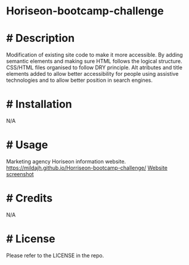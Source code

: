 # Horiseon-bootcamp-challenge

# # Description
Modification of existing site code to make it more accessible. 
By adding semantic elements and making sure HTML follows the logical structure. CSS/HTML files organised to follow DRY principle. 
Alt atributes and title elements added to allow better accessibility for people using assistive technologies and to allow better position in search engines. 

# # Installation
N/A

# # Usage

Marketing agency Horiseon information website.
https://mildajh.github.io/Horriseon-bootcamp-challenge/
[Website screenshot](images/Screenshot.png)

# # Credits
N/A

# # License
Please refer to the LICENSE in the repo. 
